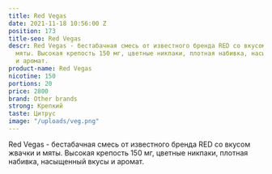 ```yaml
---
title: Red Vegas
date: 2021-11-18 10:56:00 Z
position: 173
title-seo: Red Vegas
descr: Red Vegas - бестабачная смесь от известного бренда RED со вкусом  жвачки и
  мяты. Высокая крепость 150 мг, цветные никпаки, плотная набивка, насыщенный вкусы
  и аромат.
product-name: Red Vegas
nicotine: 150
portions: 20
price: 2800
brand: Other brands
strong: Крепкий
taste: Цитрус
image: "/uploads/veg.png"
---
```


Red Vegas - бестабачная смесь от известного бренда RED со вкусом  жвачки и мяты. Высокая крепость 150 мг, цветные никпаки, плотная набивка, насыщенный вкусы и аромат.